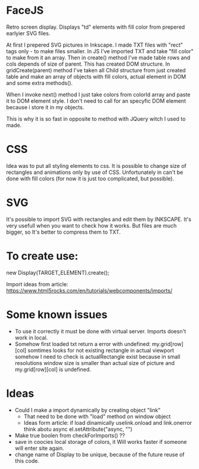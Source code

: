# FaceJS
Retro screen display. Displays "td" elements with fill color from prepered earlyier SVG files.

At first I prepered SVG pictures in Inkscape. I made TXT files with "rect" tags only - to make files smaller.
In JS I've imported TXT and take "fill color" to make from it an array. Then in create() method I've made table rows and cols depends of size of parent. This has created DOM structure. In gridCreate(parent) method I've taken all Child structure from just created table and make an array of objects with fill colors, actual element in DOM and some extra methods().

When I invoke next() method I just take colors from colorId array and paste it to DOM element style. I don't need to call for an specyfic DOM element because i store it in my objects.

This is why it is so fast in opposite to method with JQuery witch I used to made.

# CSS

Idea was to put all styling elements to css. It is possible to change size of rectangles and animations only by use of CSS. Unfortunately in can't be done with fill colors (for now it is just too complicated, but possible).

# SVG

It's possible to import SVG with rectangles and edit them by INKSCAPE. It's very usefull when you want to check how it works. But files are much bigger, so It's better to compress them to TXT.

# To create use:
new Display(TARGET_ELEMENT).create();

Import ideas from article:
https://www.html5rocks.com/en/tutorials/webcomponents/imports/

# Some known issues
+ To use it correctly it must be done with virtual server. Imports doesn't work in   local.
+ Somehow first loaded txt return a error with undefined:
  my.grid[row][col] somtimes looks for not existing rectangle in actual viewport
  somehow I need to check is actualRectangle exist because in small resolutions window size is smaller than actual size of picture and my.grid[row][col] is undefined.

# Ideas
+ Could I make a import dynamically by creating object "link"
    - That need to be done with "load" method on window object
    - Ideas form article: if load dinamically uselink.onload and link.onerror think abotu async el.setAttribute("async, "")
+ Make true boolen from checkForImports() ??
+ save in coocies local storage of colors, it Will works faster if someone will enter site again.
+ change name of Display to be unique, because of the future reuse of this code.